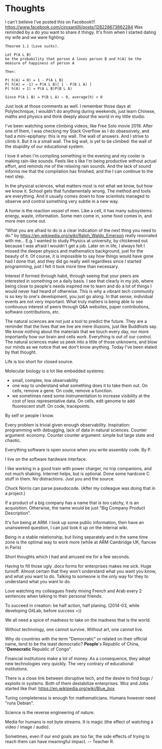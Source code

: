 # Thoughts

I can't believe I've posted this on Facebook!!! https://www.facebook.com/cirosantilli/posts/128228673862284 Was reminded by a do you want to share it thingy. It's from when I started dating my wife and we were fighting:

    Theorem 1.1 (Love sucks).

    Let P(A L B)
    be the probability that person A loves person B and h(A) be the
    measure of happiness of person A

    Then:

    P( h(A) = 0) = 1 - P(A L B)
    P( h(A) = -1) = P(A L B)[ 1 - P(B L A) ]
    P( h(A) = 1) = P(A L B)P(B L A)

    Since P(A L B) = P(B L A) ~ 0, average(h) < 0

Just look at those comments as well. I remember those days at Polytechnique, I wouldn't do anything during weekends, just learn Chinese, maths and physics and think deeply about the world in my little studio.

I've been watching some climbing videos, like Free Solo movie 2019. After one of them, I was checking my Stack Overflow as I do obsessively, and had a mini-epiphany: this is my wall. The wall of answers. And I strive to climb it. But it is a small wall. The big wall, is yet to be climbed: the wall of the stupidity of our educational system.

I love it when I'm compiling something in the evening and my cooler is making rain-like sounds. Feels like s like I'm being productive without actual effort, and reminds me of the relaxing rain sounds. And the lack of sound informs me that the compilation has finished, and the I can continue to the next step.

In the physical sciences, what matters most is not what we know, but how we know it. School gets that fundamentally wrong. The method and tools are everything. And it usually comes down to how scientists managed to observe and control something very subtle in a new way.

A home is the reaction vessel of men. Like a cell, it has many subsystems: energy, waste, information. Some men come in, some food comes in, and more men come out.

"What you are afraid to do is a clear indication of the next thing you need to do." by https://en.wikipedia.org/wiki/Ralph_Waldo_Emerson really resonated with me... E.g. I wanted to study Physics at university, by chickened out because I was afraid I wouldn't get a job. Later on in life, I always felt I missed the deeper physics and mathematics background, just for the beauty of it. Of course, it is impossible to say how things would have gone had I done that, and they did go really well regardless since I started programming, just I felt it took more time than necessary.

Interest if formed through habit, through seeing that your peers are interested in something on a daily basis. I see that clearly in my job, where being close to people's needs inspired me to learn and do a lot of things I would never had heard of otherwise. This is why a vibrant tech community is so key to one's development, you just go along. In that sense, individual events are not very important. What truly matters is being able to see continuous interest of peers through Q&A websites, paper contributions, software contributions, etc.

The natural sciences are not just a tool to predict the future. They are a reminder that the lives that we live are mere illusions, just like Buddhists say. We know nothing about the materials that we touch every day, nor more importantly how our brain and cells work. Everything is out of our control. The natural sciences make us peek into a little of those unknowns, and blow our minds as we notice that we don't know anything. Today I've been elated by that thought.

Life is too short for closed source.

Molecular biology is a lot like embedded systems:

- small, complex, low observability
- one way to understand what something does it to take them out. On cells, remove a gene. On code, remove a function.
- we sometimes need some instrumentation to increase visibility at the cost of less representative data. On cells, edit genome to add fluorescent stuff. On code, tracepoints.

By self or people I know.

Every problem is trivial given enough observability. Inspiration: programming with debugging, lack of data in natural sciences. Counter argument: economy. Counter counter argument: simple but large state and chaotic.

Everything software is open source when you write assembly code. By P.

I live on the software hardware interface.

I like working in a good train with power charger, no trip companions, and not much shaking. Internet helps, but is optional. Done some hardcore C stuff in them. No distractions. Just you and the source.

Chuck Norris can parse pseudocode. (After my colleague was doing that in a project.)

If a product of a big company has a name that is too catchy, it is an acquisition. Otherwise, the name would be just "Big Company Product Description".

It's fun being at ARM. I look up some public information, then have an unanswered question, I can just look it up on the internal wiki.

Being in a stable relationship, but living separately and in the same time zone is the optimal way to work more (while at ARM Cambridge UK, fiancee in Paris)

Short thoughts which I had and amused me for a few seconds.

Having to fill those ugly .docx forms for enterprises makes me sick. Huge turnoff. Almost certain that they won't understand what you want you know, and what you want to do. Talking to someone is the only way for they to understand what you want to do.

Love watching my colleagues freely mixing French and Arab every 2 sentences when talking to their personal friends.

To succeed in creation: be half action, half planing. (2014-03, while developing GitLab, before success =))

We all need a spice of madness to take on the madness that is the world.

Without technology, one cannot survive. Without art, one cannot live.

Why do countries with the term "Democratic" or related on their official name, tend to be the least democratic? **People**'s Republic of China, "**Democratic** Republic of Congo".

Financial institutions make a lot of money. As a consequence, they adopt new technologies very quickly. The very contrary of educational institutions.

There is a close link between disruptive tech, and the desire to find bugs / exploits in systems. Both of them destabilize enterprises. Woz and Jobs started like that: https://en.wikipedia.org/wiki/Blue_box

Turing completeness is enough for mathematicians. Humans however need "runs Debian".

Science is the reverse engineering of nature.

Media for humans is not byte streams. It is magic (the effect of watching a video / image / audio).

Sometimes, even if our end goals are too far, the side effects of trying to reach them can have meaningful impact. -- Teacher R.
